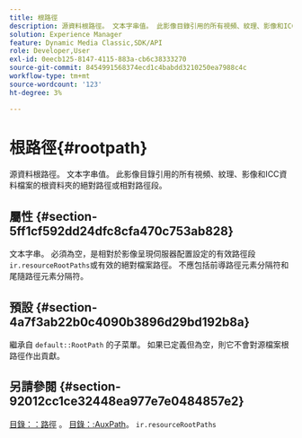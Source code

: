 ```yaml
---
title: 根路徑
description: 源資料根路徑。 文本字串值。 此影像目錄引用的所有視頻、紋理、影像和ICC資料檔案的根資料夾的絕對路徑或相對路徑段。
solution: Experience Manager
feature: Dynamic Media Classic,SDK/API
role: Developer,User
exl-id: 0eecb125-8147-4115-883a-cb6c38333270
source-git-commit: 8454991568374ecd1c4babdd3210250ea7988c4c
workflow-type: tm+mt
source-wordcount: '123'
ht-degree: 3%

---
```


# 根路徑{#rootpath}

源資料根路徑。 文本字串值。 此影像目錄引用的所有視頻、紋理、影像和ICC資料檔案的根資料夾的絕對路徑或相對路徑段。

## 屬性 {#section-5ff1cf592dd24dfc8cfa470c753ab828}

文本字串。 必須為空，是相對於影像呈現伺服器配置設定的有效路徑段 `ir.resourceRootPaths`或有效的絕對檔案路徑。 不應包括前導路徑元素分隔符和尾隨路徑元素分隔符。

## 預設 {#section-4a7f3ab22b0c4090b3896d29bd192b8a}

繼承自 `default::RootPath` 的子菜單。 如果已定義但為空，則它不會對源檔案根路徑作出貢獻。

## 另請參閱 {#section-92012cc1ce32448ea977e7e0484857e2}

[目錄：：路徑](../../../../../ir-api/material-cat/image-rendering-api-ref/c-ir-material-catalog/c-ir-material-data-reference/r-ir-path.md#reference-59ebb624250a4965ad1737578a2ab590) 。 [目錄：:AuxPath](../../../../../ir-api/material-cat/image-rendering-api-ref/c-ir-material-catalog/c-ir-material-data-reference/r-ir-auxpath.md#reference-943ad5ee3c3b4b06bbcbb005db0dc969)。 `ir.resourceRootPaths`
